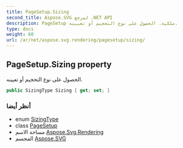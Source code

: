 ```yaml
---
title: PageSetup.Sizing
second_title: Aspose.SVG لمرجع .NET API
description: PageSetup ملكية. الحصول على نوع التحجيم أو تعيينه.
type: docs
weight: 60
url: /ar/net/aspose.svg.rendering/pagesetup/sizing/
---
```

## PageSetup.Sizing property

الحصول على نوع التحجيم أو تعيينه.

```csharp
public SizingType Sizing { get; set; }
```

### أنظر أيضا

* enum [SizingType](../../sizingtype/)
* class [PageSetup](../)
* مساحة الاسم [Aspose.Svg.Rendering](../../pagesetup/)
* المجسم [Aspose.SVG](../../../)


